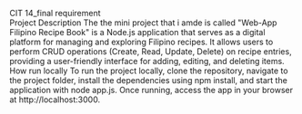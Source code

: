 CIT 14_final requirement  
Project Description
The the mini project that i amde is called "Web-App Filipino Recipe Book" is a Node.js application that serves as a digital platform for managing and exploring Filipino recipes. It allows users to perform CRUD operations (Create, Read, Update, Delete) on recipe entries, providing a user-friendly interface for adding, editing, and deleting items.
How run locally
To run the project locally, clone the repository, navigate to the project folder, install the dependencies using npm install, and start the application with node app.js. Once running, access the app in your browser at http://localhost:3000.






